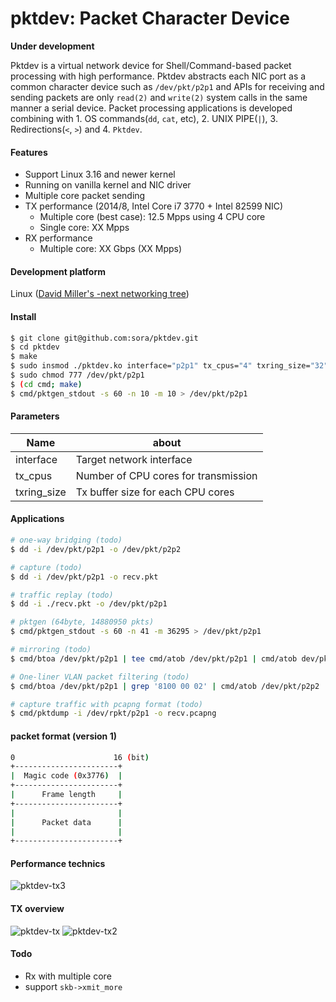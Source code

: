 pktdev: Packet Character Device
===============================

**Under development**

Pktdev is a virtual network device for Shell/Command-based packet processing with high performance.
Pktdev abstracts each NIC port as a common character device such as `/dev/pkt/p2p1` and APIs for receiving and sending packets are only  `read(2)` and `write(2)` system calls in the same manner a serial device.
Packet processing applications is developed combining with 1. OS commands(`dd`, `cat`, etc), 2. UNIX PIPE(`|`), 3. Redirections(`<`, `>`) and 4. `Pktdev`.

#### Features

* Support Linux 3.16 and newer kernel
* Running on vanilla kernel and NIC driver
* Multiple core packet sending
* TX performance (2014/8, Intel Core i7 3770 + Intel 82599 NIC)
  * Multiple core (best case): 12.5 Mpps using 4 CPU core
  * Single core: XX Mpps
* RX performance
  * Multiple core: XX Gbps (XX Mpps)

#### Development platform

Linux ([David Miller's -next networking tree](https://kernel.googlesource.com/pub/scm/linux/kernel/git/davem/net-next/))

#### Install
```bash
$ git clone git@github.com:sora/pktdev.git
$ cd pktdev
$ make
$ sudo insmod ./pktdev.ko interface="p2p1" tx_cpus="4" txring_size="32"
$ sudo chmod 777 /dev/pkt/p2p1
$ (cd cmd; make)
$ cmd/pktgen_stdout -s 60 -n 10 -m 10 > /dev/pkt/p2p1
```

#### Parameters

Name        | about
------------|--------------------------------------
interface   | Target network interface
tx_cpus     | Number of CPU cores for transmission
txring_size | Tx buffer size for each CPU cores

#### Applications

```bash
# one-way bridging (todo)
$ dd -i /dev/pkt/p2p1 -o /dev/pkt/p2p2

# capture (todo)
$ dd -i /dev/pkt/p2p1 -o recv.pkt

# traffic replay (todo)
$ dd -i ./recv.pkt -o /dev/pkt/p2p1

# pktgen (64byte, 14880950 pkts)
$ cmd/pktgen_stdout -s 60 -n 41 -m 36295 > /dev/pkt/p2p1

# mirroring (todo)
$ cmd/btoa /dev/pkt/p2p1 | tee cmd/atob /dev/pkt/p2p1 | cmd/atob dev/pkt/p2p2

# One-liner VLAN packet filtering (todo)
$ cmd/btoa /dev/pkt/p2p1 | grep '8100 00 02' | cmd/atob /dev/pkt/p2p2

# capture traffic with pcapng format (todo)
$ cmd/pktdump -i /dev/rpkt/p2p1 -o recv.pcapng
```

#### packet format (version 1)

````bash
0                      16 (bit)
+-----------------------+
|  Magic code (0x3776)  |
+-----------------------+
|      Frame length     |
+-----------------------+
|                       |
|      Packet data      |
|                       |
+-----------------------+
````

#### Performance technics

![pktdev-tx3](https://raw.githubusercontent.com/wiki/sora/pktdev/i/pktdev-tx3.png)


#### TX overview

![pktdev-tx](https://raw.githubusercontent.com/wiki/sora/pktdev/i/pktdev-tx.png)
![pktdev-tx2](https://raw.githubusercontent.com/wiki/sora/pktdev/i/pktdev-tx2.png)


#### Todo

* Rx with multiple core
* support `skb->xmit_more`
